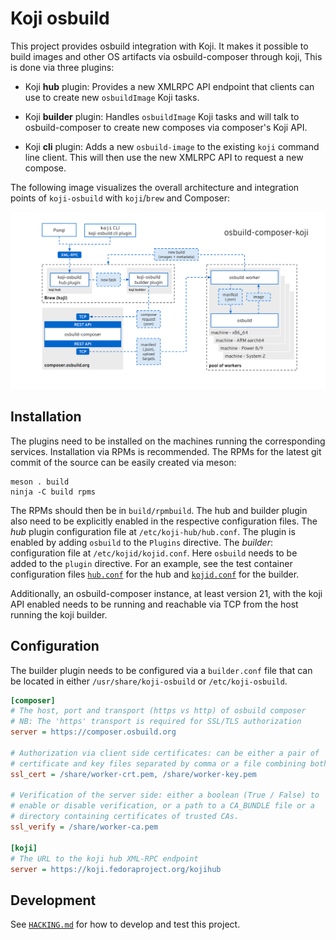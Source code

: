 # Koji osbuild

This project provides osbuild integration with Koji. It makes it possible
to build images and other OS artifacts via osbuild-composer through koji,
This is done via three plugins:

 - Koji **hub** plugin: Provides a new XMLRPC API endpoint that clients
   can use to create new `osbuildImage` Koji tasks.

 - Koji **builder** plugin: Handles `osbuildImage` Koji tasks and will talk
   to osbuild-composer to create new composes via composer's Koji API.

 - Koji **cli** plugin: Adds a new `osbuild-image` to the existing `koji`
   command line client. This will then use the new XMLRPC API to request a
   new compose.

The following image visualizes the overall architecture and integration
points of `koji-osbuild` with `koji`/`brew` and Composer:

![overview](docs/koji-osbuild.svg)

## Installation

The plugins need to be installed on the machines running the corresponding
services. Installation via RPMs is recommended. The RPMs for the latest git
commit of the source can be easily created via meson:

```
meson . build
ninja -C build rpms
```

The RPMs should then be in `build/rpmbuild`. The hub and builder plugin
also need to be explicitly enabled in the respective configuration files.
The *hub* plugin configuration file at `/etc/koji-hub/hub.conf`. The
plugin is enabled by adding `osbuild` to the `Plugins` directive. The
*builder*: configuration file at `/etc/kojid/kojid.conf`. Here `osbuild`
needs to be added to the `plugin` directive.
For an example, see the test container configuration files
[`hub.conf`](test/container/hub/hub.conf) for the hub and
[`kojid.conf`](container/builder/kojid.conf) for the builder.

Additionally, an osbuild-composer instance, at least version 21, with the
koji API enabled needs to be running and reachable via TCP from the host
running the koji builder.


## Configuration

The builder plugin needs to be configured via a `builder.conf` file that
can be located in either `/usr/share/koji-osbuild` or `/etc/koji-osbuild`.

```ini
[composer]
# The host, port and transport (https vs http) of osbuild composer
# NB: The 'https' transport is required for SSL/TLS authorization
server = https://composer.osbuild.org

# Authorization via client side certificates: can be either a pair of
# certificate and key files separated by comma or a file combining both.
ssl_cert = /share/worker-crt.pem, /share/worker-key.pem

# Verification of the server side: either a boolean (True / False) to
# enable or disable verification, or a path to a CA_BUNDLE file or a
# directory containing certificates of trusted CAs.
ssl_verify = /share/worker-ca.pem

[koji]
# The URL to the koji hub XML-RPC endpoint
server = https://koji.fedoraproject.org/kojihub
```


## Development

See [`HACKING.md`](HACKING.md) for how to develop and test this project.
